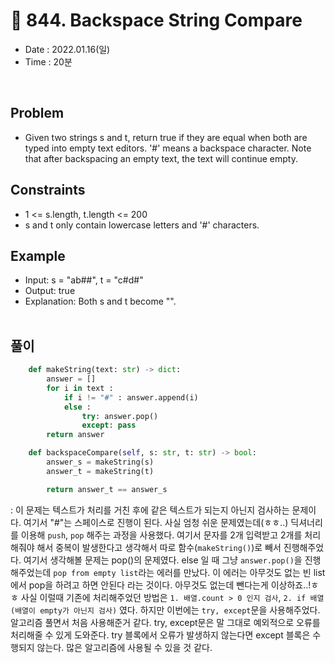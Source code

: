 # 🧤 844. Backspace String Compare
- Date : 2022.01.16(일)
- Time : 20분
<br>

## Problem

- Given two strings s and t, return true if they are equal when both are typed into empty text editors. '#' means a backspace character. Note that after backspacing an empty text, the text will continue empty.

## Constraints
- 1 <= s.length, t.length <= 200
- s and t only contain lowercase letters and '#' characters.

## Example

- Input: s = "ab##", t = "c#d#"
- Output: true
- Explanation: Both s and t become "".
<br><br>

## 풀이
```python
    def makeString(text: str) -> dict:
        answer = []
        for i in text :
            if i != "#" : answer.append(i)
            else : 
                try: answer.pop()
                except: pass
        return answer

    def backspaceCompare(self, s: str, t: str) -> bool:
        answer_s = makeString(s)
        answer_t = makeString(t)

        return answer_t == answer_s
```
: 이 문제는 텍스트가 처리를 거친 후에 같은 텍스트가 되는지 아닌지 검사하는 문제이다. 여기서 "#"는 스페이스로 진행이 된다. 사실 엄청 쉬운 문제였는데(ㅎㅎ..) 딕셔너리를 이용해 ```push```, ```pop``` 해주는 과정을 사용했다. 여기서 문자를 2개 입력받고 2개를 처리해줘야 해서 중복이 발생한다고 생각해서 따로 함수(```makeString()```)로 빼서 진행해주었다. 여기서 생각해볼 문제는 pop()의 문제였다. else 일 때 그냥 ```answer.pop()```을 진행해주었는데 ```pop from empty list```라는 에러를 만났다. 이 에러는 아무것도 없는 빈 list에서 pop을 하려고 하면 안된다 라는 것이다. 아무것도 없는데 뺀다는게 이상하죠..!ㅎㅎ 사실 이럴때 기존에 처리해주었던 방법은 ```1. 배열.count > 0 인지 검사```, ```2. if 배열 (배열이 empty가 아닌지 검사)``` 였다. 하지만 이번에는 ```try, except```문을 사용해주었다. 알고리즘 풀면서 처음 사용해준거 같다. try, except문은 말 그대로 예외적으로 오류를 처리해줄 수 있게 도와준다. try 블록에서 오류가 발생하지 않는다면 except 블록은 수행되지 않는다. 많은 알고리즘에 사용될 수 있을 것 같다.